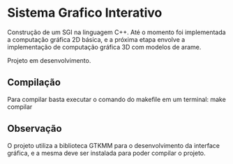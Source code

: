 # Sistema Grafico Interativo

Construção de um SGI na linguagem C++. Até o momento foi implementada a computação gráfica 2D básica, e a próxima etapa envolve a implementação de computação gráfica 3D com modelos de arame.

Projeto em desenvolvimento.

## Compilação

Para compilar basta executar o comando do makefile em um terminal: make compilar

## Observação

O projeto utiliza a biblioteca GTKMM para o desenvolvimento da interface gráfica, e a mesma deve ser instalada para poder compilar o projeto.
